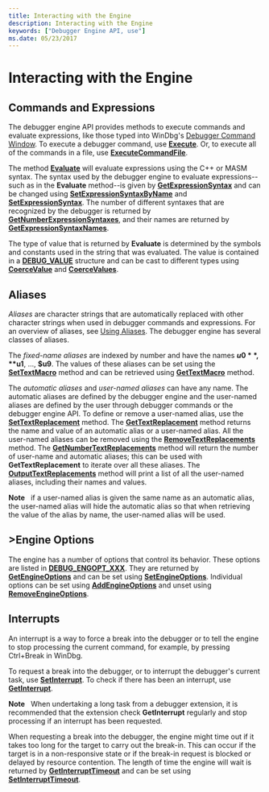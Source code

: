 ```yaml
---
title: Interacting with the Engine
description: Interacting with the Engine
keywords: ["Debugger Engine API, use"]
ms.date: 05/23/2017
---
```


# Interacting with the Engine

## Commands and Expressions

The debugger engine API provides methods to execute commands and evaluate expressions, like those typed into WinDbg's [Debugger Command Window](the-debugger-command-window.md). To execute a debugger command, use [**Execute**](/windows-hardware/drivers/ddi/dbgeng/nf-dbgeng-idebugcontrol3-execute). Or, to execute all of the commands in a file, use [**ExecuteCommandFile**](/windows-hardware/drivers/ddi/dbgeng/nf-dbgeng-idebugcontrol3-executecommandfile).

The method [**Evaluate**](/windows-hardware/drivers/ddi/dbgeng/nf-dbgeng-idebugcontrol3-evaluate) will evaluate expressions using the C++ or MASM syntax. The syntax used by the debugger engine to evaluate expressions--such as in the **Evaluate** method--is given by [**GetExpressionSyntax**](/windows-hardware/drivers/ddi/dbgeng/nf-dbgeng-idebugcontrol3-getexpressionsyntax) and can be changed using [**SetExpressionSyntaxByName**](/windows-hardware/drivers/ddi/dbgeng/nf-dbgeng-idebugcontrol3-setexpressionsyntaxbyname) and [**SetExpressionSyntax**](/windows-hardware/drivers/ddi/dbgeng/nf-dbgeng-idebugcontrol3-setexpressionsyntax). The number of different syntaxes that are recognized by the debugger is returned by [**GetNumberExpressionSyntaxes**](/windows-hardware/drivers/ddi/dbgeng/nf-dbgeng-idebugcontrol3-getnumberexpressionsyntaxes), and their names are returned by [**GetExpressionSyntaxNames**](/windows-hardware/drivers/ddi/dbgeng/nf-dbgeng-idebugcontrol3-getexpressionsyntaxnames).

The type of value that is returned by **Evaluate** is determined by the symbols and constants used in the string that was evaluated. The value is contained in a [**DEBUG\_VALUE**](/windows-hardware/drivers/ddi/dbgeng/ns-dbgeng-_debug_value) structure and can be cast to different types using [**CoerceValue**](/windows-hardware/drivers/ddi/dbgeng/nf-dbgeng-idebugcontrol3-coercevalue) and [**CoerceValues**](/windows-hardware/drivers/ddi/dbgeng/nf-dbgeng-idebugcontrol3-coercevalues).

## Aliases

*Aliases* are character strings that are automatically replaced with other character strings when used in debugger commands and expressions. For an overview of aliases, see [Using Aliases](../debuggercmds/using-aliases.md). The debugger engine has several classes of aliases.

The *fixed-name aliases* are indexed by number and have the names **$u0**, **$u1**, ..., **$u9**. The values of these aliases can be set using the [**SetTextMacro**](/windows-hardware/drivers/ddi/dbgeng/nf-dbgeng-idebugcontrol3-settextmacro) method and can be retrieved using [**GetTextMacro**](/windows-hardware/drivers/ddi/dbgeng/nf-dbgeng-idebugcontrol3-gettextmacro) method.

The *automatic aliases* and *user-named aliases* can have any name. The automatic aliases are defined by the debugger engine and the user-named aliases are defined by the user through debugger commands or the debugger engine API. To define or remove a user-named alias, use the [**SetTextReplacement**](/windows-hardware/drivers/ddi/dbgeng/nf-dbgeng-idebugcontrol3-settextreplacement) method. The [**GetTextReplacement**](/windows-hardware/drivers/ddi/dbgeng/nf-dbgeng-idebugcontrol3-gettextreplacement) method returns the name and value of an automatic alias or a user-named alias. All the user-named aliases can be removed using the [**RemoveTextReplacements**](/windows-hardware/drivers/ddi/dbgeng/nf-dbgeng-idebugcontrol3-removetextreplacements) method. The [**GetNumberTextReplacements**](/windows-hardware/drivers/ddi/dbgeng/nf-dbgeng-idebugcontrol3-getnumbertextreplacements) method will return the number of user-name and automatic aliases; this can be used with **GetTextReplacement** to iterate over all these aliases. The [**OutputTextReplacements**](/windows-hardware/drivers/ddi/dbgeng/nf-dbgeng-idebugcontrol3-outputtextreplacements) method will print a list of all the user-named aliases, including their names and values.

**Note**   if a user-named alias is given the same name as an automatic alias, the user-named alias will hide the automatic alias so that when retrieving the value of the alias by name, the user-named alias will be used.


## >Engine Options

The engine has a number of options that control its behavior. These options are listed in [**DEBUG\_ENGOPT\_XXX**](/previous-versions/ff541475(v=vs.85)). They are returned by [**GetEngineOptions**](/windows-hardware/drivers/ddi/dbgeng/nf-dbgeng-idebugcontrol3-getengineoptions) and can be set using [**SetEngineOptions**](/windows-hardware/drivers/ddi/dbgeng/nf-dbgeng-idebugcontrol3-setengineoptions). Individual options can be set using [**AddEngineOptions**](/windows-hardware/drivers/ddi/dbgeng/nf-dbgeng-idebugcontrol3-addengineoptions) and unset using [**RemoveEngineOptions**](/windows-hardware/drivers/ddi/dbgeng/nf-dbgeng-idebugcontrol3-removeengineoptions).

## Interrupts

An interrupt is a way to force a break into the debugger or to tell the engine to stop processing the current command, for example, by pressing Ctrl+Break in WinDbg.

To request a break into the debugger, or to interrupt the debugger's current task, use [**SetInterrupt**](/windows-hardware/drivers/ddi/dbgeng/nf-dbgeng-idebugcontrol3-setinterrupt). To check if there has been an interrupt, use [**GetInterrupt**](/windows-hardware/drivers/ddi/dbgeng/nf-dbgeng-idebugcontrol3-getinterrupt).

**Note**   When undertaking a long task from a debugger extension, it is recommended that the extension check **GetInterrupt** regularly and stop processing if an interrupt has been requested.
 

When requesting a break into the debugger, the engine might time out if it takes too long for the target to carry out the break-in. This can occur if the target is in a non-responsive state or if the break-in request is blocked or delayed by resource contention. The length of time the engine will wait is returned by [**GetInterruptTimeout**](/windows-hardware/drivers/ddi/dbgeng/nf-dbgeng-idebugcontrol3-getinterrupttimeout) and can be set using [**SetInterruptTimeout**](/windows-hardware/drivers/ddi/dbgeng/nf-dbgeng-idebugcontrol3-setinterrupttimeout).

 

